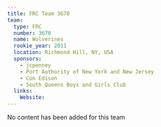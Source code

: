 ```yaml
---
title: FRC Team 3670
team:
  type: FRC
  number: 3670
  name: Wolverines
  rookie_year: 2011
  location: Richmond Hill, NY, USA
  sponsors:
    - jcpenney
    - Port Authority of New York and New Jersey
    - Con Edison
    - South Queens Boys and Girls Club
  links:
    Website: 
---
```

No content has been added for this team